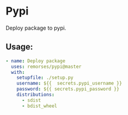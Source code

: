 # Pypi
Deploy package to pypi.


## Usage:
```yaml
- name: Deploy package
  uses: remorses/pypi@master
  with:
    setupfile: ./setup.py
    username: ${{  secrets.pypi_username }}
    password: ${{ secrets.pypi_password }}
    distributions:
      - sdist
      - bdist_wheel
```
